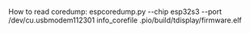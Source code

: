 How to read coredump:
espcoredump.py --chip esp32s3 --port /dev/cu.usbmodem112301 info_corefile .pio/build/tdisplay/firmware.elf